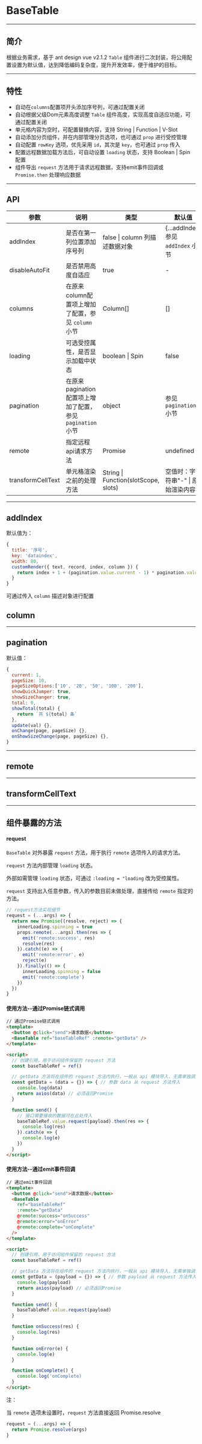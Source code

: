 # BaseTable

---

## 简介

根据业务需求，基于 ant design vue v2.1.2 `Table` 组件进行二次封装，将公用配置设置为默认值，达到降低编码复杂度，提升开发效率，便于维护的目标。

---

## 特性

* 自动在`columns`配置项开头添加序号列，可通过配置关闭
* 自动根据父级Dom元素高度调整 `Table` 组件高度，实现高度自适应功能，可通过配置关闭
* 单元格内容为空时，可配置替换内容，支持 String | Function | V-Slot
* 自动添加分页组件，并在内部管理分页选项，也可通过 `prop` 进行受控管理
* 自动配置 `rowKey` 选项，优先采用 `id`，其次是 `key`，也可通过 `prop` 传入
* 配置远程数据加载方法后，可自动设置 `loading` 状态，支持 Boolean | Spin 配置
* 组件导出 `request` 方法用于请求远程数据，支持emit事件回调或 `Promise.then` 处理响应数据

---

## API

| 参数 | 说明 | 类型 | 默认值 |
|------|------|------|------|
| addIndex | 是否在第一列位置添加序号列 | false \| column 列描述数据对象 | {...addIndex} 参见 `addIndex` 小节 |
| disableAutoFit | 是否禁用高度自适应 | true | - |
| columns | 在原来column配置项上增加了配置，参见 `column` 小节 | Column[] | [] |
| loading | 可选受控属性，是否显示加载中状态 | boolean \| Spin | false |
| pagination | 在原来pagination配置项上增加了配置，参见 `pagination` 小节 | object | 参见 `pagination` 小节 |
| remote | 指定远程api请求方法 | Promise | undefined |
| transformCellText | 单元格渲染之前的处理方法 | String \| Function(slotScope, slots) | 空值时：字符串"-" \| 原始渲染内容 |

---

## addIndex

默认值为：

```javascript
{
  title: '序号',
  key: 'dataindex',
  width: 80,
  customRender({ text, record, index, column }) {
    return index + 1 + (pagination.value.current - 1) * pagination.value.pageSize
  }
}
```

可通过传入 `column` 描述对象进行配置

## column

---

## pagination

默认值：

```javascript
{
  current: 1,
  pageSize: 10,
  pageSizeOptions:['10', '20', '50', '100', '200'],
  showQuickJumper: true,
  showSizeChanger: true,
  total: 0,
  showTotal(total) {
    return `共 ${total} 条`
  },
  update(val) {},
  onChange(page, pageSize) {},
  onShowSizeChange(page, pageSize) {},
}
```

---

## remote

---

## transformCellText

---

## 组件暴露的方法

#### request

`BaseTable` 对外暴露 `request` 方法，用于执行 `remote` 选项传入的请求方法。

`request` 方法内部管理 `loading` 状态。

外部如需管理 `loading` 状态，可通过 `:loading = "loading` 改为受控属性。

`request` 支持出入任意参数，传入的参数目前未做处理，直接传给 `remote` 指定的方法。

```javascript
// request方法实现细节
request = (...args) => {
  return new Promise((resolve, reject) => {
    innerLoading.spinning = true
    props.remote(...args).then(res => {
      emit('remote:success', res)
      resolve(res)
    }).catch((e) => {
      emit('remote:error', e)
      reject(e)
    }).finally(() => {
      innerLoading.spinning = false
      emit('remote:complete')
    })
  })
}
```

#### 使用方法--通过Promise链式调用
```html
// 通过Promise链式调用
<template>
  <button @click="send">请求数据</button>
  <BaseTable ref="baseTableRef" :remote="getData" />
</template>

<script>
  // 创建引用，用于访问组件保留的 request 方法
  const baseTableRef = ref()

  // getData 方法将在组件的 request 方法内执行，一般从 api 模块导入，无需单独调用
  const getData = (data = {}) => { // 参数 data 从 request 方法传入
    console.log(data)
    return axios(data) // 必须返回Promise
  }

  function send() {
    // 接口需要接收的数据可在此处传入
    baseTableRef.value.request(payload).then(res => {
      console.log(res)
    }).catch(e => {
      console.log(e)
    })
  }
</script>
```

#### 使用方法--通过emit事件回调
```html
// 通过emit事件回调
<template>
  <button @click="send">请求数据</button>
  <BaseTable
    ref="baseTableRef"
    :remote="getData"
    @remote:success="onSuccess"
    @remote:error="onError"
    @remote:complete="onComplete"
  />
</template>

<script>
  // 创建引用，用于访问组件保留的 request 方法
  const baseTableRef = ref()

  // getData 方法将在组件的 request 方法内执行，一般从 api 模块导入，无需单独调用
  const getData = (payload = {}) => { // 参数 payload 从 request 方法传入
    console.log(payload)
    return axios(payload) // 必须返回Promise
  }

  function send() {
    baseTableRef.value.request(payload)
  }

  function onSuccess(res) {
    console.log(res)
  }

  function onError(e) {
    console.log(e)
  }

  function onComplete() {
    console.log('onComplete)
  }
</script>
```

注：

当 `remote` 选项未设置时，`request` 方法直接返回 Promise.resolve

```javascript
request = (...args) => {
  return Promise.resolve(args)
}
```